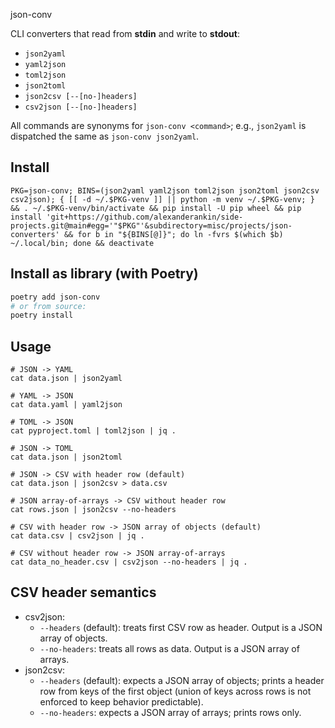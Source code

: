  json-conv

CLI converters that read from **stdin** and write to **stdout**:

- `json2yaml`
- `yaml2json`
- `toml2json`
- `json2toml`
- `json2csv [--[no-]headers]`
- `csv2json [--[no-]headers]`

All commands are synonyms for `json-conv <command>`; e.g., `json2yaml` is dispatched the same as `json-conv json2yaml`.

## Install

```shell
PKG=json-conv; BINS=(json2yaml yaml2json toml2json json2toml json2csv csv2json); { [[ -d ~/.$PKG-venv ]] || python -m venv ~/.$PKG-venv; } && . ~/.$PKG-venv/bin/activate && pip install -U pip wheel && pip install 'git+https://github.com/alexanderankin/side-projects.git@main#egg='"$PKG"'&subdirectory=misc/projects/json-converters' && for b in "${BINS[@]}"; do ln -fvrs $(which $b) ~/.local/bin; done && deactivate
```

## Install as library (with Poetry)

```bash
poetry add json-conv
# or from source:
poetry install
```

## Usage

```shell
# JSON -> YAML
cat data.json | json2yaml

# YAML -> JSON
cat data.yaml | yaml2json

# TOML -> JSON
cat pyproject.toml | toml2json | jq .

# JSON -> TOML
cat data.json | json2toml

# JSON -> CSV with header row (default)
cat data.json | json2csv > data.csv

# JSON array-of-arrays -> CSV without header row
cat rows.json | json2csv --no-headers

# CSV with header row -> JSON array of objects (default)
cat data.csv | csv2json | jq .

# CSV without header row -> JSON array-of-arrays
cat data_no_header.csv | csv2json --no-headers | jq .
```


## CSV header semantics

* csv2json:
  * `--headers` (default): treats first CSV row as header. Output is a JSON array of objects. 
  * `--no-headers`: treats all rows as data. Output is a JSON array of arrays.
* json2csv:
  * `--headers` (default): expects a JSON array of objects; prints a header row from keys of the first object (union of keys across rows is not enforced to keep behavior predictable). 
  * `--no-headers`: expects a JSON array of arrays; prints rows only.
